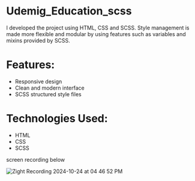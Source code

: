 # Udemig_Education_scss
I developed the project using HTML, CSS and SCSS. Style management is made more flexible and modular by using features such as variables and mixins provided by SCSS.

# Features:
- Responsive design
- Clean and modern interface
- SCSS structured style files

# Technologies Used:
- HTML
- CSS
- SCSS

  
screen recording below

  ![Zight Recording 2024-10-24 at 04 46 52 PM](https://github.com/user-attachments/assets/dafe786f-23bd-4eda-a1ed-5894f918feb1)
